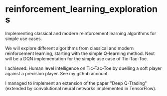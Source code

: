 # reinforcement_learning_explorations
Implementing classical and modern reinforcement learning algorithms for simple use cases.

We will explore different algorithms from classical and modern reinforcement learning, starting with the simple Q-learning method. Next will be a DQN implementation for the simple use case of Tic-Tac-Toe.

I achieved: Human level intelligence on Tic-Tac-Toe by duelling a soft player against a precision player. See my github account.

I managed to implement an extension of the paper "Deep Q-Trading" (extended by convolutional neural networks implemented in TensorFlow).